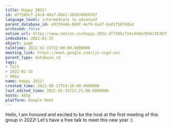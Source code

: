 ```yaml
---
title: Happy 2022!
id: dff585cf-24c4-48a7-8d41-3b30708b0767
language_level: intermediate to advanced
parent_database_id: e9339446-880f-4ef0-8ad7-8ad1f507dded
archived: false
notion_url: https://www.notion.so/Happy-2022-dff585cf24c448a78d413b30708b0767
indexDate: 2022-01-15
object: page
talktime: 2022-01-15T22:00:00.0000000
meeting_link: https://meet.google.com/ijn-vugd-osn
parent_type: database_id
tags:
- Talk
- 2022-01-15
- Abby
name: Happy 2022!
created_time: 2021-08-17T19:10:00.0000000
last_edited_time: 2022-01-15T22:21:00.0000000
hosts: Abby
platform: Google Meet
---
```


Hello, I am honored and excited to be the host at the first meeting of this group in 2022! Let's have a free talk to meet this new year :)





